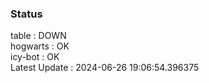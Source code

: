 ### Status


table : DOWN  
hogwarts : OK  
icy-bot : OK  
Latest Update : 2024-06-26 19:06:54.396375
